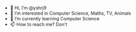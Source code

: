 - 👋 Hi, I’m @yshrj9
- 👀 I’m interested in Computer Science, Maths, TV, Animals
- 🌱 I’m currently learning Computer Science
- 📫 How to reach me? Don't
